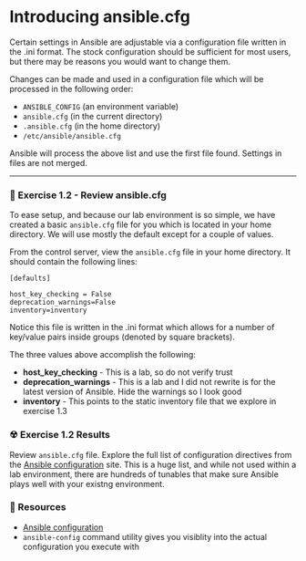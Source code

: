 # Introducing ansible.cfg

Certain settings in Ansible are adjustable via a configuration file written in the .ini format.
The stock configuration should be sufficient for most users, but there may be reasons you would want to change them.

Changes can be made and used in a configuration file which will be processed in the following order:

 - `ANSIBLE_CONFIG` (an environment variable)
 - `ansible.cfg` (in the current directory)
 - `.ansible.cfg` (in the home directory)
 - `/etc/ansible/ansible.cfg`

Ansible will process the above list and use the first file found. Settings in files are not merged.

<hr>

### 💪  Exercise 1.2 - Review ansible.cfg

To ease setup, and because our lab environment is so simple, we have created a basic `ansible.cfg` file for
you which is located in your home directory.  We will use mostly the default except for a couple of values.

From the control server, view the `ansible.cfg` file in your home directory.  It should contain the following lines:

```
[defaults]

host_key_checking = False
deprecation_warnings=False
inventory=inventory
```

Notice this file is written in the .ini format which allows for a number of key/value pairs inside 
groups (denoted by square brackets).

The three values above accomplish the following:

 - **host_key_checking** - This is a lab, so do not verify trust
 - **deprecation_warnings** - This is a lab and I did not rewrite is for the latest
   version of Ansible.  Hide the warnings so I look good
 - **inventory** - This points to the static inventory file that we explore in exercise 1.3

### ☢ Exercise 1.2 Results

Review `ansible.cfg` file.  Explore the full list of configuration directives from the
[Ansible configuration](http://docs.ansible.com/ansible/latest/intro_configuration.html)
site.  This is a huge list, and while not used within a lab environment, there are hundreds of
tunables that make sure Ansible plays well with your existng environment.


### 📗 Resources

 - [Ansible configuration](http://docs.ansible.com/ansible/latest/intro_configuration.html)
 - `ansible-config` command utility gives you visiblity into the actual configuration you
   execute with


